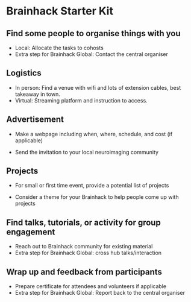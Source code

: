 # Brainhack Starter Kit


## Find some people to organise things with you

- Local: Allocate the tasks to cohosts
- Extra step for Brainhack Global: Contact the central organiser

## Logistics

- In person: Find a venue with wifi and lots of extension cables, best takeaway in town.
- Virtual: Streaming platform and instruction to access.

## Advertisement

- Make a webpage including when, where, schedule, and cost (if applicable)
<!-- Example of a very minimal local event
https://www.ynic.york.ac.uk/events/brainhack

Example schedule
https://neurohackademy.org/neurohack_year/2019/
https://neurohackademy.org/neurohack_year/2021/

2017 brainhack global schedule:
https://brainhack.org/global2017/index.html#schedule -->

- Send the invitation to your local neuroimaging community

## Projects

- For small or first time event, provide a potential list of projects
<!--
Project idea: look at old projects:
Neurohackademy has a lot of project more or less independent from existing large code base
https://github.com/neurohackademy

Global 2020 prokects
https://github.com/brainhackorg/global2020/issues
 -->

- Consider a theme for your Brainhack to help people come up with projects

## Find talks, tutorials, or activity for group engagement

- Reach out to Brainhack community for existing material
- Extra step for Brainhack Global: cross hub talks/interaction

## Wrap up and feedback from participants

- Prepare certificate for attendees and volunteers if applicable
- Extra step for Brainhack Global: Report back to the central organiser

